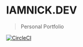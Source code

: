 # IAMNICK.DEV

> Personal Portfolio

[![CircleCI](https://circleci.com/gh/derozn/iamnick.dev/tree/master.svg?style=svg)](https://circleci.com/gh/derozn/iamnick.dev/tree/master)

